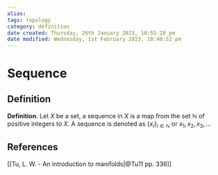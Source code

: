 ```yaml
---
alias: 
tags: topology
category: definition
date created: Thursday, 26th January 2023, 10:55:28 pm
date modified: Wednesday, 1st February 2023, 10:40:52 pm
---
```

# Sequence

## Definition

**Definition**. Let $X$ be a set, a sequence in $X$ is a map from the set $\mathbb{N}$ of positive integers to $X$. A sequence is denoted as $\{x_i\}_{i\in\mathbb{N}}$ or $x_1,x_2,x_3,\ldots$

## References

[[Tu, L. W. - An introduction to manifolds|@Tu11 pp. 336]]